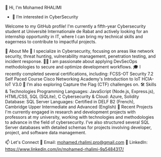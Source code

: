 👋 Hi, I'm Mohamed RHALIMI
- 👀 I’m interested in CyberSecurity

Welcome to my GitHub profile! I'm currently a fifth-year Cybersecurity student at Université Internationale de Rabat and actively looking for an internship opportunity in IT, where I can bring my technical skills and eagerness to contribute to impactful projects.

🚀 About Me
🔐 I specialize in Cybersecurity, focusing on areas like network security, threat hunting, vulnerability management, penetration testing, and incident response.
👨‍💻 I am passionate about applying DevSecOps methodologies to secure and optimize development workflows.
🎓 I recently completed several certifications, including:
FCSS-OT Security 7.2 Self Paced Course
Cisco Networking Academy's Introduction to IoT
HCIA-IoT V3.0
🌱 I’m also exploring Capture the Flag (CTF) challenges on.
🛠 Skills & Technologies
Programming Languages: JavaScript (Node.js, Express.js), HTML/CSS, SQL (SQLite), C
Cybersecurity & Cloud: Azure, Solidity
Database: SQL Server
Languages: Certified in DELF B2 (French), Cambridge Upper Intermediate and Advanced (English)
📝 Recent Projects
I'm currently engaged in research and development projects with professors at my university, working with technologies and methodologies to advance in the field of cybersecurity. I’ve also structured several SQL Server databases with detailed schemas for projects involving developer, project, and software data management.

📫 Let's Connect
📧 Email: mohamed.rhalimi.pro@gmail.com
💼 LinkedIn: https://www.linkedin.com/in/mohamed-rhalimi-9a5484317/
<!---
SimoBruce/SimoBruce is a ✨ special ✨ repository because its `README.md` (this file) appears on your GitHub profile.
You can click the Preview link to take a look at your changes.
--->
